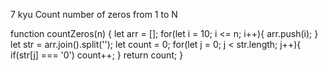 7 kyu
Count number of zeros from 1 to N

function countZeros(n) {
let arr = [];
  for(let i = 10; i <= n; i++){
  arr.push(i);
  }
  let str = arr.join().split('');
  let count = 0;
  for(let j = 0; j < str.length; j++){
    if(str[j] === '0') count++;
  }
  return count;
}
